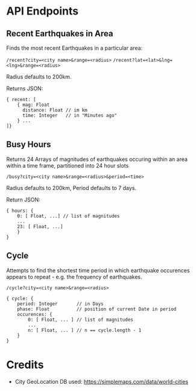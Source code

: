 # API Endpoints

## Recent Earthquakes in Area

Finds the most recent Earthquakes in a particular area:

`/recent?city=<city name>&range=<radius>`
`/recent?lat=<lat>&lng=<lng>&range=<radius>`

Radius defaults to 200km.

Returns JSON:
```
{ recent: [
    { mag: Float
      distance: Float // im km
      time: Integer   // in "Minutes ago"
    } ...
]}
```

## Busy Hours

Returns 24 Arrays of magnitudes of earthquakes occuring within an area within a time frame,
partitioned into 24 hour slots

`/busy?city=<city name>&range=<radius>&period=<time>`

Radius defaults to 200km, Period defaults to 7 days.

Return JSON:
```
{ hours: {
    0: [ Float, ...] // list of magnitudes
    ...
    23: [ Float, ...]
    }
}
```

## Cycle

Attempts to find the shortest time period in which earthquake occurences appears to repeat -
e.g. the frequency of earthquakes.

`/cycle?city=<city name>&range=<radius>`


```
{ cycle: {
    period: Integer       // in Days
    phase: Float          // position of current Date in period
    occurences: {
        0: [ Float, ... ] // list of magnitudes
        ...
        n: [ Float, ... ] // n == cycle.length - 1
    }
}
```

# Credits

- City GeoLocation DB used: https://simplemaps.com/data/world-cities
